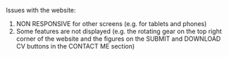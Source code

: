 Issues with the website: 
1. NON RESPONSIVE for other screens (e.g. for tablets and phones)
2. Some features are not displayed (e.g. the rotating gear on the top right corner of the website and the figures on the SUBMIT and DOWNLOAD CV buttons in the CONTACT ME section)
